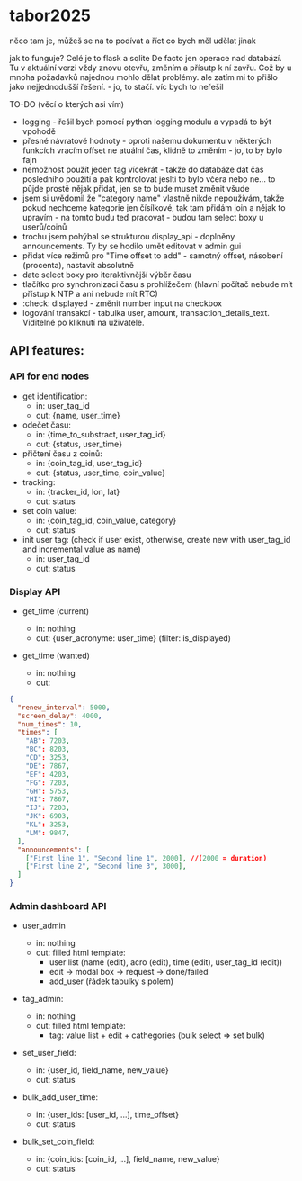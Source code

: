 # tabor2025

něco tam je, můžeš se na to podívat a říct co bych měl udělat jinak

jak to funguje?
Celé je to flask a sqlite
De facto jen operace nad databází.
Tu v aktuální verzi vždy znovu otevřu, změním a přísutp k ní zavřu. Což by u mnoha požadavků najednou mohlo dělat problémy. ale zatím mi to přišlo jako nejjednodušší řešení. - jo, to stačí. víc bych to neřešil



TO-DO (věcí o kterých asi vím)
- logging - řešil bych pomocí python logging modulu a vypadá to být vpohodě
- přesné návratové hodnoty - oproti našemu dokumentu v některých funkcích vracím offset ne atuální čas, klidně to změním - jo, to by bylo fajn
- nemožnost použít jeden tag vícekrát - takže do databáze dát čas posledního použití a pak kontrolovat jeslti to bylo včera nebo ne... to půjde prostě nějak přidat, jen se to bude muset změnit všude
- jsem si uvědomil že "category name" vlastně nikde nepoužívám, takže pokud nechceme kategorie jen čísílkové, tak tam přidám join a nějak to upravím - na tomto budu teď pracovat - budou tam select boxy u userů/coinů
- trochu jsem pohýbal se strukturou display_api - doplněny announcements. Ty by se hodilo umět editovat v admin gui
- přidat více režimů pro "Time offset to add" - samotný offset, násobení (procenta), nastavit absolutně
- date select boxy pro iteraktivnější výběr času
- tlačítko pro synchronizaci času s prohlížečem (hlavní počítač nebude mít přístup k NTP a ani nebude mít RTC)
- :check: displayed - změnit number input na checkbox
- logování transakcí - tabulka user, amount, transaction_details_text. Viditelné po kliknutí na uživatele.



## API features:
### API for end nodes
- get identification:
    - in: user_tag_id
    - out: {name, user_time}
- odečet času:
    - in: {time_to_substract, user_tag_id}
    - out: {status, user_time}
- přičtení času z coinů:
    - in: {coin_tag_id, user_tag_id}
    - out: {status, user_time, coin_value}
- tracking:
    - in: {tracker_id, lon, lat}
    - out: status
- set coin value:
    - in: {coin_tag_id, coin_value, category}
    - out: status
- init user tag: (check if user exist, otherwise, create new with user_tag_id and incremental value as name)
    - in: user_tag_id
    - out: status

### Display API
- get_time (current)
    - in: nothing
    - out: {user_acronyme: user_time} (filter: is_displayed)
    
- get_time (wanted)
	- in: nothing
	- out:
```json
{
  "renew_interval": 5000,
  "screen_delay": 4000,
  "num_times": 10,
  "times": [
    "AB": 7203,
    "BC": 8203,
    "CD": 3253,
    "DE": 7867,
    "EF": 4203,
    "FG": 7203,
    "GH": 5753,
    "HI": 7867,
    "IJ": 7203,
    "JK": 6903,
    "KL": 3253,
    "LM": 9847,
  ],
  "announcements": [
    ["First line 1", "Second line 1", 2000], //(2000 = duration)
    ["First line 2", "Second line 3", 3000],
  ]
}
```

### Admin dashboard API
- user_admin
    - in: nothing
    - out: filled html template:
        - user list (name (edit), acro (edit), time (edit), user_tag_id (edit))
        - edit -> modal box -> request -> done/failed
        - add_user (řádek tabulky s polem)
- tag_admin:
    - in: nothing
    - out: filled html template:
        - tag: value list + edit + cathegories (bulk select => set bulk)

- set_user_field:
    - in: {user_id, field_name, new_value}
    - out: status

- bulk_add_user_time:
    - in: {user_ids: [user_id, ...], time_offset}
    - out: status

- bulk_set_coin_field:
    - in: {coin_ids: [coin_id, ...], field_name, new_value}
    - out: status

